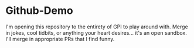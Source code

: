 # Github-Demo
I'm opening this repository to the entirety of GPI to play around with. 
Merge in jokes, cool tidbits, or anything your heart desires... it's an open sandbox. 
I'll merge in appropriate PRs that I find funny. 
